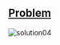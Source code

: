 [Problem](https://www.hackerrank.com/challenges/diagonal-difference/problem)
---
![solution04](https://user-images.githubusercontent.com/44196434/151678732-d0c1dd8e-2478-4a7d-9488-5d54a48a7df1.png)
